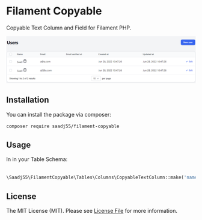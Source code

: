 # Filament Copyable

Copyable Text Column and Field for Filament PHP.

![Screenshot of Login](./filament-copyable-column.PNG)

## Installation

You can install the package via composer:

```bash
composer require saadj55/filament-copyable
```
## Usage

In in your Table Schema:

```php

\Saadj55\FilamentCopyable\Tables\Columns\CopyableTextColumn::make('name')

```
## License

The MIT License (MIT). Please see [License File](LICENSE.md) for more information.
